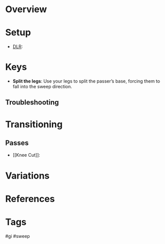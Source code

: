 # Overview
# Setup
- [DLR](obsidian://open?vault=Obsidian-BJJ-Notes&file=Guards%2FDe%20La%20Riva):
# Keys
- **Split the legs**: Use your legs to split the passer’s base, forcing them to fall into the sweep direction.
## Troubleshooting
# Transitioning

## Passes
- [[Knee Cut]]:
# Variations
# References
# Tags
#gi #sweep 